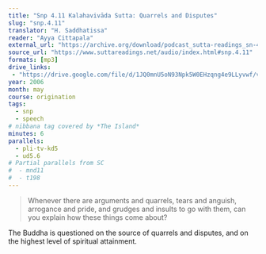 ```yaml
---
title: "Snp 4.11 Kalahavivāda Sutta: Quarrels and Disputes"
slug: "snp.4.11"
translator: "H. Saddhatissa"
reader: "Ayya Cittapala"
external_url: "https://archive.org/download/podcast_sutta-readings_sn-411-kalahavivada-sutta-_1000359415312/podcast_sutta-readings_sn-411-kalahavivada-sutta-_1000359415312.mp3"
source_url: "https://www.suttareadings.net/audio/index.html#snp.4.11"
formats: [mp3]
drive_links:
 - "https://drive.google.com/file/d/1JQ0mnU5oN93Npk5W0EHzqng4e9LLyvwf/view?usp=drivesdk"
year: 2006
month: may
course: origination
tags:
  - snp
  - speech
# nibbana tag covered by *The Island*
minutes: 6
parallels:
  - pli-tv-kd5
  - ud5.6
# Partial parallels from SC
#  - mnd11
#  - t198
---
```


> Whenever there are arguments and quarrels, tears and anguish, arrogance and pride, and grudges and insults to go with them, can you explain how these things come about?

The Buddha is questioned on the source of quarrels and disputes, and on the highest level of spiritual attainment.

